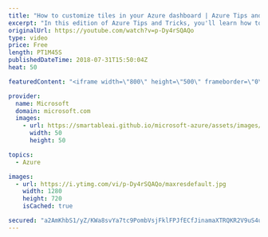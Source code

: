 ```yaml
---
title: "How to customize tiles in your Azure dashboard | Azure Tips and Tricks"
excerpt: "In this edition of Azure Tips and Tricks, you'll learn how to quickly drag and customize tiles in the Azure portal. Easily customize your dashboards and save your preferences in order to quickly pick and choose what information you want to see.  For more tips and tricks, visit: http://azuredev.tips/"
originalUrl: https://youtube.com/watch?v=p-Dy4rSQAQo
type: video
price: Free
length: PT1M45S
publishedDateTime: 2018-07-31T15:50:04Z
heat: 50

featuredContent: "<iframe width=\"800\" height=\"500\" frameborder=\"0\" src=\"https://www.youtube.com/embed/p-Dy4rSQAQo\" allow=\"accelerometer; autoplay; encrypted-media; gyroscope; picture-in-picture\" allowfullscreen></iframe>"

provider:
  name: Microsoft
  domain: microsoft.com
  images:
    - url: https://smartableai.github.io/microsoft-azure/assets/images/organizations/microsoft.com-50x50.jpg
      width: 50
      height: 50

topics:
  - Azure

images:
  - url: https://i.ytimg.com/vi/p-Dy4rSQAQo/maxresdefault.jpg
    width: 1280
    height: 720
    isCached: true

secured: "a2AmKhbS1/yZ/KWa8svYa7tc9PombVsjFklFPJfECfJinamaXTRQKR2V9uS4uVoOpvOKw9cET28bGKbJTLd6uF0q1aIQ8GAX3gguBO9TRdtAciJ7YYD7vrv5MwXACJvwZJFEIADDajp8wF9t9q/7kHm9lBPSsP6+r/e5bCmS6t/7JRm44nOAySY/ReZT7b0NIDc9XREeUopMhh6KfILz7vAtZpWug8rAAcn6KfZkZGK5CanPSOET47S2nH7fJL8/gBZC9eng1tB2q3Ja2cQq++0ErViBRYLmFpFGS2ZzC5R8nerncQZ6e3xLNlYCJHvMjVrHzOJyG96tWKhtlmOlxTxwMH8+obqTBYBastwCUBz3s0XMTOZcPYa8kMBoCKFCAyFg3imEJ4yj5uZ13LnLUY35Tif4er4c7b5zxymT6nk=;Xght4bAgP1NdI3MarQfyHQ=="
---
```



